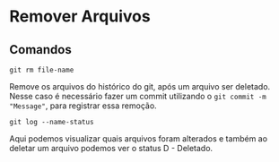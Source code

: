 # Remover Arquivos

## Comandos

```git rm file-name```

Remove os arquivos do histórico do git, após um arquivo ser deletado.
Nesse caso é necessário fazer um commit utilizando o ```git commit -m "Message"```, para registrar essa remoção.


```git log --name-status```

Aqui podemos visualizar quais arquivos foram alterados e também ao deletar um arquivo podemos ver o status D - Deletado.